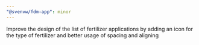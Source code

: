 ```yaml
---
"@svenvw/fdm-app": minor
---
```


Improve the design of the list of fertilizer applications by adding an icon for the type of fertilizer and better usage of spacing and aligning
